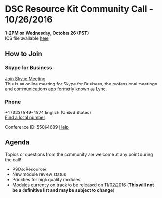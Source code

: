 # DSC Resource Kit Community Call - 10/26/2016
**1-2PM on Wednesday, October 26 (PST)**  
ICS file available [here](https://github.com/PowerShell/DscResources/blob/master/CommunityCalls/2016-10-26/CommunityCall102616.zip?raw=true)

## How to Join
### Skype for Business
[Join Skype Meeting](https://meet.lync.com/microsoft/kakeim/HBWMG134)  
This is an online meeting for Skype for Business, the professional meetings and communications app formerly known as Lync.

### Phone
+1 (323) 849-4874    English (United States)  
[Find a local number](https://dialin.lync.com/microsoft.com/kakeim?id=55064689) 

Conference ID: 55064689
[Help](http://go.microsoft.com/fwlink/?LinkId=389737)

## Agenda
Topics or questions from the community are welcome at any point during the call!

- PSDscResources
- New module review status
- Priorities for high quality modules
- Modules currently on track to be released on 11/02/2016 (**This will not be a definitive list and may be subject to change**)

